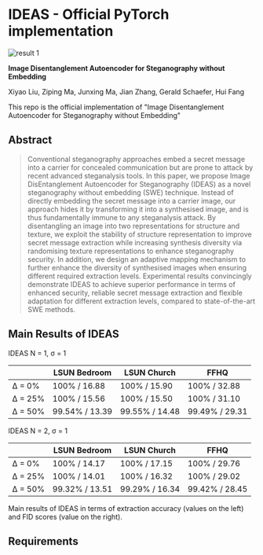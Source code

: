 # IDEAS - Official PyTorch implementation

![result 1](imgs/result_1.png "The synthesised images of IDEAS.")

**Image Disentanglement Autoencoder for Steganography without Embedding**

Xiyao Liu, Ziping Ma, Junxing Ma, Jian Zhang, Gerald Schaefer, Hui Fang

This repo is the official implementation of "Image Disentanglement Autoencoder for Steganography without Embedding"

## Abstract
> Conventional steganography approaches embed a secret
message into a carrier for concealed communication but
are prone to attack by recent advanced steganalysis tools.
In this paper, we propose Image DisEntanglement Autoencoder
for Steganography (IDEAS) as a novel steganography
without embedding (SWE) technique. Instead of directly
embedding the secret message into a carrier image, our approach
hides it by transforming it into a synthesised image,
and is thus fundamentally immune to any steganalysis attack.
By disentangling an image into two representations
for structure and texture, we exploit the stability of structure
representation to improve secret message extraction while
increasing synthesis diversity via randomising texture representations
to enhance steganography security. In addition,
we design an adaptive mapping mechanism to further
enhance the diversity of synthesised images when ensuring
different required extraction levels. Experimental results
convincingly demonstrate IDEAS to achieve superior
performance in terms of enhanced security, reliable secret
message extraction and flexible adaptation for different extraction
levels, compared to state-of-the-art SWE methods.

## Main Results of IDEAS

IDEAS N = 1, σ = 1

|         | LSUN Bedroom   | LSUN Church    | FFHQ           |
|---------|----------------|----------------|----------------|
| Δ = 0%  | 100% / 16.88   | 100% / 15.90   | 100% / 32.88   |
| Δ = 25% | 100% / 15.56   | 100% / 15.50   | 100% / 31.10   |
| Δ = 50% | 99.54% / 13.39 | 99.55% / 14.48 | 99.49% / 29.31 |

IDEAS N = 2, σ = 1

|         | LSUN Bedroom   | LSUN Church    | FFHQ           |
|---------|----------------|----------------|----------------|
| Δ = 0%  | 100% / 14.17   | 100% / 17.15   | 100% / 29.76   |
| Δ = 25% | 100% / 14.01   | 100% / 16.32   | 100% / 29.02   |
| Δ = 50% | 99.32% / 13.51 | 99.29% / 16.34 | 99.42% / 28.45 |

Main results of IDEAS in terms of extraction accuracy (values on the left) and FID scores (value on the right).

## Requirements